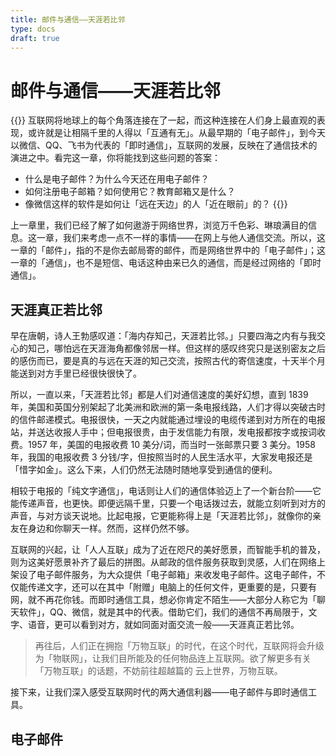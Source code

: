 ```yaml
---
title: 邮件与通信——天涯若比邻
type: docs
draft: true
---
```


# 邮件与通信——天涯若比邻

{{<hint info>}}
互联网将地球上的每个角落连接在了一起，而这种连接在人们身上最直观的表现，或许就是让相隔千里的人得以「互通有无」。从最早期的「电子邮件」，到今天以微信、QQ、飞书为代表的「即时通信」，互联网的发展，反映在了通信技术的演进之中。看完这一章，你将能找到这些问题的答案：

- 什么是电子邮件？为什么今天还在用电子邮件？
- 如何注册电子邮箱？如何使用它？教育邮箱又是什么？
- 像微信这样的软件是如何让「远在天边」的人「近在眼前」的？
{{</hint>}}

上一章里，我们已经了解了如何遨游于网络世界，浏览万千色彩、琳琅满目的信息。这一章，我们来考虑一点不一样的事情——在网上与他人通信交流。所以，这一章的「邮件」，指的不是你去邮局寄的邮件，而是网络世界中的「电子邮件」；这一章的「通信」，也不是短信、电话这种由来已久的通信，而是经过网络的「即时通信」。

## 天涯真正若比邻

早在唐朝，诗人王勃感叹道：「海内存知己，天涯若比邻。」只要四海之内有与我交心的知己，哪怕远在天涯海角都像邻居一样。但这样的感叹终究只是送别密友之后的感伤而已，要是真的与远在天涯的知己交流，按照古代的寄信速度，十天半个月能送到对方手里已经很快很快了。

所以，一直以来，「天涯若比邻」都是人们对通信速度的美好幻想，直到 1839 年，美国和英国分别架起了北美洲和欧洲的第一条电报线路，人们才得以突破古时的信件邮递模式。电报很快，一天之内就能通过埋设的电缆传递到对方所在的电报站，并送达收报人手中；但电报很贵，由于发信能力有限，发电报都按字或按词收费。1957 年，美国的电报收费 10 美分/词，而当时一张邮票只要 3 美分。1958 年，我国的电报收费 3 分钱/字，但按照当时的人民生活水平，大家发电报还是「惜字如金」。这么下来，人们仍然无法随时随地享受到通信的便利。

相较于电报的「纯文字通信」，电话则让人们的通信体验迈上了一个新台阶——它能传递声音，也更快。即便远隔千里，只要一个电话拨过去，就能立刻听到对方的声音，与对方谈天说地。比起电报，它更能称得上是「天涯若比邻」，就像你的亲友在身边和你聊天一样。然而，这样仍然不够。

互联网的兴起，让「人人互联」成为了近在咫尺的美好愿景，而智能手机的普及，则为这美好愿景补齐了最后的拼图。从邮政的信件服务获取到灵感，人们在网络上架设了电子邮件服务，为大众提供「电子邮箱」来收发电子邮件。这电子邮件，不仅能传递文字，还可以在其中「附赠」电脑上的任何文件，更重要的是，只要有网，就不再花你钱。而即时通信工具，想必你肯定不陌生——大部分人称它为「聊天软件」，QQ、微信，就是其中的代表。借助它们，我们的通信不再局限于，文字、语音，更可以看到对方，就如同面对面交流一般——天涯真正若比邻。

> 再往后，人们正在拥抱「万物互联」的时代，在这个时代，互联网将会升级为「物联网」，让我们目所能及的任何物品连上互联网。欲了解更多有关「万物互联」的话题，不妨前往超越篇的 云上世界，万物互联。

接下来，让我们深入感受互联网时代的两大通信利器——电子邮件与即时通信工具。

## 电子邮件